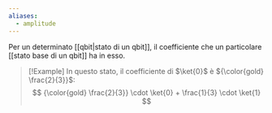 ```yaml
---
aliases:
  - amplitude
---
```

Per un determinato [[qbit|stato di un qbit]], il coefficiente che un particolare [[stato base di un qbit]] ha in esso.

> [!Example]
> In questo stato, il coefficiente di $\ket{0}$ è ${\color{gold} \frac{2}{3}}$:
> $$
>   {\color{gold} \frac{2}{3}} \cdot \ket{0} + \frac{1}{3} \cdot \ket{1}
> $$
